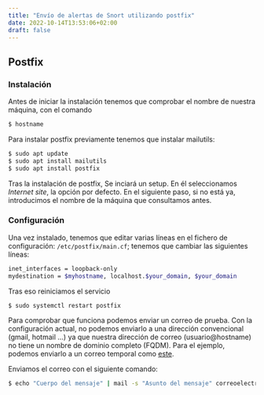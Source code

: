 ```yaml
---
title: "Envío de alertas de Snort utilizando postfix"
date: 2022-10-14T13:53:06+02:00
draft: false
---
```

## Postfix
### Instalación
Antes de iniciar la instalación tenemos que comprobar el nombre de nuestra máquina, con el comando
```bash
$ hostname
```

Para instalar postfix previamente tenemos que instalar mailutils:
```bash
$ sudo apt update
$ sudo apt install mailutils
$ sudo apt install postfix
```
Tras la instalación de postfix, Se inciará un setup. En él seleccionamos *Internet site*, la opción por defecto. En el siguiente paso, si no está ya, introducimos el nombre de la máquina que consultamos antes. 

### Configuración

Una vez instalado, tenemos que editar varias líneas en el fichero de configuración: `/etc/postfix/main.cf`; tenemos que cambiar las siguientes líneas:
```bash
inet_interfaces = loopback-only
mydestination = $myhostname, localhost.$your_domain, $your_domain
```
Tras eso reiniciamos el servicio 
```bash
$ sudo systemctl restart postfix
```

Para comprobar que funciona podemos enviar un correo de prueba. Con la configuración actual, no podemos enviarlo a una dirección convencional (gmail, hotmail ...) ya que nuestra dirección de correo (usuario@hostname) no tiene un nombre de dominio completo (FQDM). Para el ejemplo, podemos enviarlo a un correo temporal como [este](https://temp-mail.org/es/).

Enviamos el correo con el siguiente comando:
```bash
$ echo "Cuerpo del mensaje" | mail -s "Asunto del mensaje" correoelectronico
```